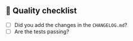 ## :vertical_traffic_light: Quality checklist

- [ ] Did you add the changes in the `CHANGELOG.md`?
- [ ] Are the tests passing?
